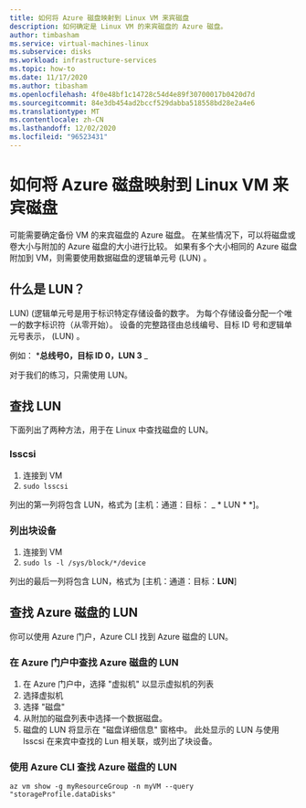 ```yaml
---
title: 如何将 Azure 磁盘映射到 Linux VM 来宾磁盘
description: 如何确定是 Linux VM 的来宾磁盘的 Azure 磁盘。
author: timbasham
ms.service: virtual-machines-linux
ms.subservice: disks
ms.workload: infrastructure-services
ms.topic: how-to
ms.date: 11/17/2020
ms.author: tibasham
ms.openlocfilehash: 4f0e48bf1c14728c54d4e89f30700017b0420d7d
ms.sourcegitcommit: 84e3db454ad2bccf529dabba518558bd28e2a4e6
ms.translationtype: MT
ms.contentlocale: zh-CN
ms.lasthandoff: 12/02/2020
ms.locfileid: "96523431"
---
```

# <a name="how-to-map-azure-disks-to-linux-vm-guest-disks"></a>如何将 Azure 磁盘映射到 Linux VM 来宾磁盘

可能需要确定备份 VM 的来宾磁盘的 Azure 磁盘。 在某些情况下，可以将磁盘或卷大小与附加的 Azure 磁盘的大小进行比较。 如果有多个大小相同的 Azure 磁盘附加到 VM，则需要使用数据磁盘的逻辑单元号 (LUN) 。 

## <a name="what-is-a-lun"></a>什么是 LUN？

LUN)  (逻辑单元号是用于标识特定存储设备的数字。 为每个存储设备分配一个唯一的数字标识符（从零开始）。 设备的完整路径由总线编号、目标 ID 号和逻辑单元号表示， (LUN) 。 

例如： ***总线号0，目标 ID 0，LUN 3** _

对于我们的练习，只需使用 LUN。

## <a name="finding-the-lun"></a>查找 LUN

下面列出了两种方法，用于在 Linux 中查找磁盘的 LUN。

### <a name="lsscsi"></a>lsscsi

1. 连接到 VM
1. `sudo lsscsi`

列出的第一列将包含 LUN，格式为 [主机：通道：目标： _ * LUN * *]。

### <a name="listing-block-devices"></a>列出块设备

1. 连接到 VM
1. `sudo ls -l /sys/block/*/device`

列出的最后一列将包含 LUN，格式为 [主机：通道：目标：**LUN**]

## <a name="finding-the-lun-for-the-azure-disks"></a>查找 Azure 磁盘的 LUN

你可以使用 Azure 门户，Azure CLI 找到 Azure 磁盘的 LUN。

### <a name="finding-an-azure-disks-lun-in-the-azure-portal"></a>在 Azure 门户中查找 Azure 磁盘的 LUN

1. 在 Azure 门户中，选择 "虚拟机" 以显示虚拟机的列表
1. 选择虚拟机
1. 选择 "磁盘"
1. 从附加的磁盘列表中选择一个数据磁盘。
1. 磁盘的 LUN 将显示在 "磁盘详细信息" 窗格中。 此处显示的 LUN 与使用 lsscsi 在来宾中查找的 Lun 相关联，或列出了块设备。

### <a name="finding-an-azure-disks-lun-using-azure-cli"></a>使用 Azure CLI 查找 Azure 磁盘的 LUN

```azurecli-interactive
az vm show -g myResourceGroup -n myVM --query "storageProfile.dataDisks"
```
